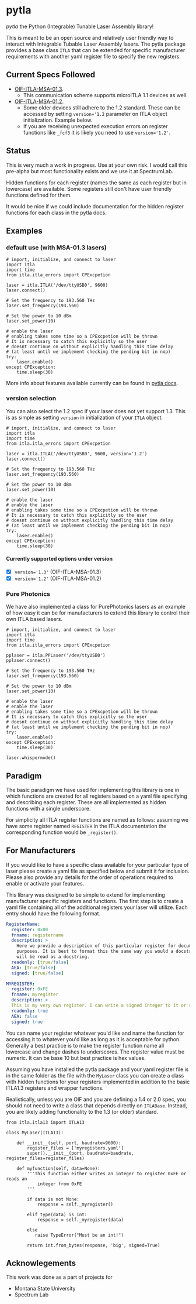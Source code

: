 # pytla

*pytla* the Python (Integrable) Tunable Laser Assembly library!

This is meant to be an open source and relatively user friendly way to interact
with Integrable Tubable Laser Assembly lasers.
The pytla package provides a base class `ITLA` that can be extended for specific
manufacturer requirements with another yaml register file to specify the new registers.


## Current Specs Followed

* [OIF-ITLA-MSA-01.3](https://www.oiforum.com/wp-content/uploads/2019/01/OIF-ITLA-MSA-01.3.pdf).
  * This communication scheme supports microITLA 1.1 devices as well.
* [OIF-ITLA-MSA-01.2](https://www.oiforum.com/wp-content/uploads/2019/01/OIF-ITLA-MSA-01.2.pdf).
  * Some older devices still adhere to the 1.2 standard. These can be accessed
    by setting `version='1.2` parameter on ITLA object initialization. Example below.
  * If you are receiving unexpected execution errors on register functions like
    `_fcf3` it is likely you need to use `version='1.2'`.

## Status

This is very much a work in progress. Use at your own risk. I would call this
pre-alpha but most functionality exists and we use it at SpectrumLab.

Hidden functions for each register (names the same as each register but in lowercase)
are available. Some registers still don't have user friendly functions defined
for them.

It would be nice if we could include documentation for the
hidden register functions for each class in the pytla docs.

## Examples

### default use (with MSA-01.3 lasers)

```python3
# import, initialize, and connect to laser
import itla
import time
from itla.itla_errors import CPExcpetion

laser = itla.ITLA('/dev/ttyUSB0', 9600)
laser.connect()

# Set the frequency to 193.560 THz
laser.set_frequency(193.560)

# Set the power to 10 dBm
laser.set_power(10)

# enable the laser
# enabling takes some time so a CPExcpetion will be thrown
# It is necessary to catch this explicitly so the user
# doesnt continue on without explicitly handling this time delay
# (at least until we implement checking the pending bit in nop)
try:
    laser.enable()
except CPException:
    time.sleep(30)
```

More info about features available currently can be found in [pytla docs](https://alexrkaufman.github.io/pytla).

### version selection

You can also select the 1.2 spec if your laser does not yet support 1.3.
This is as simple as setting `version` in initialization of your `ITLA` object.

```python3
# import, initialize, and connect to laser
import itla
import time
from itla.itla_errors import CPExcpetion

laser = itla.ITLA('/dev/ttyUSB0', 9600, version='1.2')
laser.connect()

# Set the frequency to 193.560 THz
laser.set_frequency(193.560)

# Set the power to 10 dBm
laser.set_power(10)

# enable the laser
# enable the laser
# enabling takes some time so a CPExcpetion will be thrown
# It is necessary to catch this explicitly so the user
# doesnt continue on without explicitly handling this time delay
# (at least until we implement checking the pending bit in nop)
try:
    laser.enable()
except CPException:
    time.sleep(30)
```

#### Currently supported options under version

- [x] `version='1.3'` (OIF-ITLA-MSA-01.3)
- [x] `version='1.2'` (OIF-ITLA-MSA-01.2)

### Pure Photonics

We have also implemented a class for PurePhotonics lasers as an example of how
easy it can be for manufacturers to extend this library to control their own
ITLA based lasers.

```python3
# import, initialize, and connect to laser
import itla
import time
from itla.itla_errors import CPExcpetion

pplaser = itla.PPLaser('/dev/ttyUSB0')
pplaser.connect()

# Set the frequency to 193.560 THz
laser.set_frequency(193.560)

# Set the power to 10 dBm
laser.set_power(10)

# enable the laser
# enable the laser
# enabling takes some time so a CPExcpetion will be thrown
# It is necessary to catch this explicitly so the user
# doesnt continue on without explicitly handling this time delay
# (at least until we implement checking the pending bit in nop)
try:
    laser.enable()
except CPException:
    time.sleep(30)

laser.whispermode()
```


## Paradigm

The basic paradigm we have used for implementing this library is one in which
functions are created for all registers based on a yaml file specifying and
describing each register. These are all implemented as hidden functions with a
single underscore.

For simplicity all ITLA register functions are named as follows: assuming
we have some register named `REGISTER` in the ITLA documentation the
corresponding function would be `_register()`.

## For Manufacturers

If you would like to have a specific class available for your particular type of
laser please create a yaml file as specified below and submit it for inclusion.
Please also provide any details for the order of operations required to enable
or activate your features.

This library was designed to be simple to extend for implementing manufacturer
specific registers and functions. The first step is to create a yaml file
containing all of the additional registers your laser will utilize. Each entry
should have the following format.

```yaml
RegisterName:
  register: 0x00
  fnname: registername
  description: >
    Here we provide a description of this particular register for documentation
    purposes. It is best to format this the same way you would a docstring as it
    will be read as a docstring.
  readonly: [true/false]
  AEA: [true/false]
  signed: [true/false]

MYREGISTER:
  register: 0xFE
  fnname: myregister
  description: >
  This is my very own register. I can write a signed integer to it or read it back.
  readonly: true
  AEA: false
  signed: true
```

You can name your register whatever you'd like and name the function for
accessing it to whatever you'd like as long as it is acceptable for python.
Generally a best practice is to make the register function name all lowercase
and change dashes to underscores. The register value must be numeric. It can be
base 10 but best practice is hex values.

Assuming you have installed the pytla package and your yaml register
file is in the same folder as the file with the `MyLaser` class you can create a
class with hidden functions for your registers implemented in addition to
the basic ITLA1.3 registers and wrapper functions.

Realistically, unless you are OIF and you are defining a 1.4 or 2.0 spec,
you should not need to write a class that depends directly on `ITLABase`.
Instead, you are likely adding functionality to the 1.3 (or older) standard.


```python3
from itla.itla13 import ITLA13

class MyLaser(ITLA13):

    def __init__(self, port, baudrate=9600):
        register_files = ['myregisters.yaml']
        super().__init__(port, baudrate=baudrate, register_files=register_files)

    def myfunction(self, data=None):
        '''This function either writes an integer to register 0xFE or reads an
            integer from 0xFE
        '''

        if data is not None:
            response = self._myregister()

        elif type(data) is int:
            response = self._myregister(data)

        else
           raise TypeError("Must be an int!")

        return int.from_bytes(response, 'big', signed=True)
```

## Acknowlegements

This work was done as a part of projects for

* Montana State University
* Spectrum Lab
